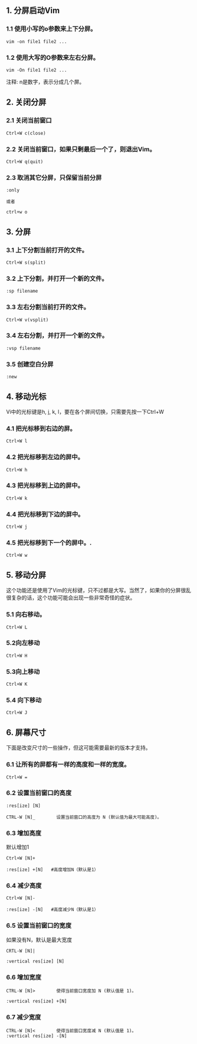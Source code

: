 ## 1. 分屏启动Vim

### 1.1 使用小写的o参数来上下分屏。

```
vim -on file1 file2 ...
```

### 1.2 使用大写的O参数来左右分屏。

```
vim -On file1 file2 ...
```

注释: n是数字，表示分成几个屏。



## 2. 关闭分屏 

### 2.1 关闭当前窗口

```
Ctrl+W c(close)
```

### 2.2 关闭当前窗口，如果只剩最后一个了，则退出Vim。

```
Ctrl+W q(quit)
```

### 2.3 取消其它分屏，只保留当前分屏 

```
:only 

或者 

ctrl+w o
```

## 3. 分屏

### 3.1 上下分割当前打开的文件。

```
Ctrl+W s(split)
```

### 3.2 上下分割，并打开一个新的文件。

```
:sp filename
```

### 3.3 左右分割当前打开的文件。 

```
Ctrl+W v(vsplit)
```

### 3.4 左右分割，并打开一个新的文件。

```
:vsp filename
```

### 3.5 创建空白分屏

```
:new
```

## 4. 移动光标

Vi中的光标键是h, j, k, l，要在各个屏间切换，只需要先按一下Ctrl+W

### 4.1 把光标移到右边的屏。

```
Ctrl+W l
```

### 4.2 把光标移到左边的屏中。

```
Ctrl+W h
```

### 4.3 把光标移到上边的屏中。

```
Ctrl+W k
```

### 4.4 把光标移到下边的屏中。

```
Ctrl+W j
```

### 4.5 把光标移到下一个的屏中。.

```
Ctrl+W w
```

## 5. 移动分屏

这个功能还是使用了Vim的光标键，只不过都是大写。当然了，如果你的分屏很乱很复杂的话，这个功能可能会出现一些非常奇怪的症状。

### 5.1 向右移动。

```
Ctrl+W L
```

### 5.2向左移动 

```
Ctrl+W H
```

### 5.3向上移动 

```
Ctrl+W K
```

### 5.4 向下移动 

```
Ctrl+W J
```


## 6. 屏幕尺寸

下面是改变尺寸的一些操作，但这可能需要最新的版本才支持。

### 6.1 让所有的屏都有一样的高度和一样的宽度。

```
Ctrl+W =
```

### 6.2 设置当前窗口的高度

```
:res[ize] [N]

CTRL-W [N]_        设置当前窗口的高度为 N (默认值为最大可能高度)。
```

### 6.3 增加高度

默认增加1

```
Ctrl+W [N]+ 

:res[ize] +[N]   #高度增加N（默认是1）
```

### 6.4 减少高度

```
Ctrl+W [N]-       

:res[ize] -[N]   #高度减少N（默认是1）
```


### 6.5 设置当前窗口的宽度

如果没有N，默认是最大宽度

```
CRTL-W [N]|

:vertical res[ize] [N]     
```

### 6.6 增加宽度

```
CTRL-W [N]>        使得当前窗口宽度加 N (默认值是 1)。

:vertical res[ize] +[N]
```

### 6.7 减少宽度

```
CTRL-W [N]<        使得当前窗口宽度减 N (默认值是 1)。                                
:vertical res[ize] -[N]
```
